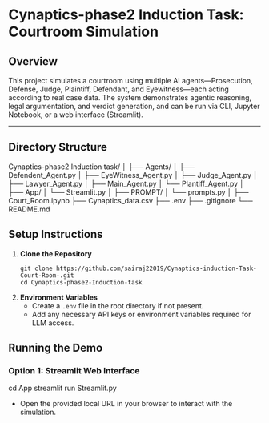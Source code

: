 # Cynaptics-phase2 Induction Task: Courtroom Simulation

## Overview

This project simulates a courtroom using multiple AI agents—Prosecution, Defense, Judge, Plaintiff, Defendant, and Eyewitness—each acting according to real case data. The system demonstrates agentic reasoning, legal argumentation, and verdict generation, and can be run via CLI, Jupyter Notebook, or a web interface (Streamlit).

---

## Directory Structure

Cynaptics-phase2 Induction task/
│
├── Agents/
│ ├── Defendent_Agent.py
│ ├── EyeWitness_Agent.py
│ ├── Judge_Agent.py
│ ├── Lawyer_Agent.py
│ ├── Main_Agent.py
│ └── Plantiff_Agent.py
│
├── App/
│ └── Streamlit.py
│
├── PROMPT/
│ └── prompts.py
│
├── Court_Room.ipynb
├── Cynaptics_data.csv
├── .env
├── .gitignore
└── README.md



## Setup Instructions

1. **Clone the Repository**
    ```
    git clone https://github.com/sairaj22019/Cynaptics-induction-Task-Court-Room-.git
    cd Cynaptics-phase2-Induction-task
    ```
2. **Environment Variables**
    - Create a `.env` file in the root directory if not present.
    - Add any necessary API keys or environment variables required for LLM access.
  


## Running the Demo

### Option 1: Streamlit Web Interface

cd App
streamlit run Streamlit.py

- Open the provided local URL in your browser to interact with the simulation.
